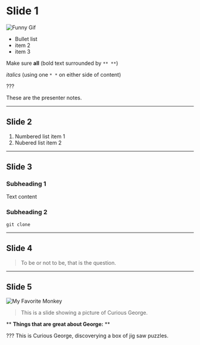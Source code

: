 # Slide 1

![Funny Gif](https://media0.giphy.com/media/rncdcDDHCQaWI/200w.gif)

* Bullet list
* item 2
* item 3

Make sure **all** (bold text surrounded by `** **`) 

*italics* (using one `* *` on either side of content)

???

These are the presenter notes.

---

## Slide 2

1. Numbered list item 1
2. Nubered list item 2

---

## Slide 3

### Subheading 1

Text content

### Subheading 2 

`git clone `

---

## Slide 4

> To be or not to be, that is the question.

---

## Slide 5

![My Favorite Monkey](https://media0.giphy.com/media/ztnzOMg0AuyWs/200w.gif)

> This is a slide showing a picture of Curious George.

** **Things that are great about George:** **

???
This is Curious George, discoverying a box of jig saw puzzles.


